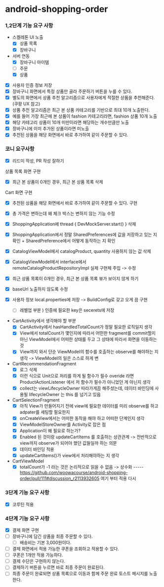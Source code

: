 # android-shopping-order

### 1,2단계 기능 요구 사항
- 스켈레톤 UI 노출
  - [x] 상품 목록
  - [x] 장바구니
- 서버 연동
  - [x] 장바구니 아이템
  - [ ] 주문
  - [x] 상품
- [x] 사용자 인증 정보 저장
- [x] 장바구니 화면에서 특정 상품만 골라 주문하기 버튼을 누를 수 있다.
- [x] 별도의 화면에서 상품 추천 알고리즘으로 사용자에게 적절한 상품을 추천해준다. (쿠팡 UX 참고)
- [x] 상품 추천 알고리즘은 최근 본 상품 카테고리를 기반으로 최대 10개 노출한다.
- [x] 예를 들어 가장 최근에 본 상품이 fashion 카테고리라면, fashion 상품 10개 노출
- [x] 해당 카테고리 상품이 10개 미만이라면 해당하는 개수만큼만 노출
- [x] 장바구니에 이미 추가된 상품이라면 미노출
- [x] 추천된 상품을 해당 화면에서 바로 추가하여 같이 주문할 수 있다.

### 코니 요구사항
- [x] 리드미 작성, PR 작성 잘하기

상품 목록 화면 구현
- [x] 최근 본 상품이 0개인 경우, 최근 본 상품 목록 삭제

Cart 화면 구현
- [x] 추천된 상품을 해당 화면에서 바로 추가하여 같이 주문할 수 있다. 구현
- [x] 총 가격은 변하는데 왜 체크 박스는 변하지 않는 기능 수정

- [x] ShoppingApplication에 thread { DevMockServer.start() } 삭제
- [x] ShoppingApplication에서 정말 SharedPreferences에 값을 저장하고 있는 지 확인 + SharedPreference에서 어떻게 동작하는 지 확인
- [x] CatalogViewModel에서 catalogProduct, quantity 사용하지 않는 값 삭제
- [x] CatalogViewModel에서 interface에서 remoteCatalogProductRepositoryImpl 실제 구현체 주입 -> 수정
- [x] 최근 상품 목록이 0개인 경우, 최근 본 상품 목록 뷰가 보이지 않게 하기
- [x] baseUrl 노출하지 않도록 수정
- [x] 사용자 정보 local.properties에 저장 -> BuildConfig로 갖고 오게 끔 구현
  - [ ] 레벨업 부분 ) 인증에 필요한 key은 secerets에 저장
- CartActivity에서 생각해야 할 부분
  - [x] CartActivity에서 hasHandledTotalCount가 정말 필요한 로직일지 생각
  - [x] View에서 totalCount가 몇인지에 따라서 어떤한 fragment를 commit할지 아닌 ViewModel에서 어떠한 상태를 두고 그 상태에 따라서 화면을 이동하는 것
  - [x] View까지 와서 단순 ViewModel의 함수를 호출하는 observe를 해야하는 지 생각 -> ViewModel의 일은 스스로 하게 변
- CartRecommendationFragment
  - [x] 로그 삭제 
  - [x] 이런 식으로 Unit으로 처리를 하게 될 함수가 필수 overide 라면 ProductActionListener 에서 저 함수가 필수가 아니었던 게 아닌지 생각
  - [x] collect는 viewLifecycleOwner 따라가게끔 해주셨는데, 데이터 바인딩에 사용될 lifecycleOwner 는 this 를 넘기고 있음
- CartSelectionFragment
  - [x] 아직 View가 만들어지기 전에 view에 필요한 데이터를 미리 observe를 하고 adpater를 세팅할 필요한지
  - [x] onCreateView에서는 어떠한 동작을 해야 하고 어떠한 단계인지 생각
  - [x] ViewModelStoreOwner를 Activity로 잡은 점
  - [x] Application이 왜 필요로 하는가?
  - [x] Enabled 된 것이랑 updateCartItems 를 호출하는 상관관계 -> 전반적으로 view까지 observe가 되어야 했던 값들일까 하는 의문
  - [x] 데이터 바인딩 적용
  - [x] updateCartItems()가 view에서 처리해야하는 지 생각
- CartViewModel
  - [x] totalCount가 -1 라는 것은 논리적으로 읽을 수 없음 -> 상수화
----- https://github.com/woowacourse/android-shopping-order/pull/111#discussion_r2113932605 여기 부터 적용 다시

### 3단계 기능 요구 사항
- [x] 코루틴 적용

### 4단계 기능 요구 사항
- [x] 결제 화면 구현 
- [ ] 장바구니에 담긴 상품을 최종 주문할 수 있다.
  - [ ] 배송비는 기본 3,000원이다.
- [ ]  결제 화면에서 적용 가능한 쿠폰을 조회하고 적용할 수 있다.
  - [ ]  쿠폰은 1개만 적용 가능하다.
- [ ]  결제 수단은 구현하지 않는다.
  - [ ]  결제하기 버튼을 누르면 바로 최종 주문이 완료된다.
  - [ ]  최종 주문이 완료되면 상품 목록으로 이동과 함께 주문 완료 토스트 메시지를 노출한다.
